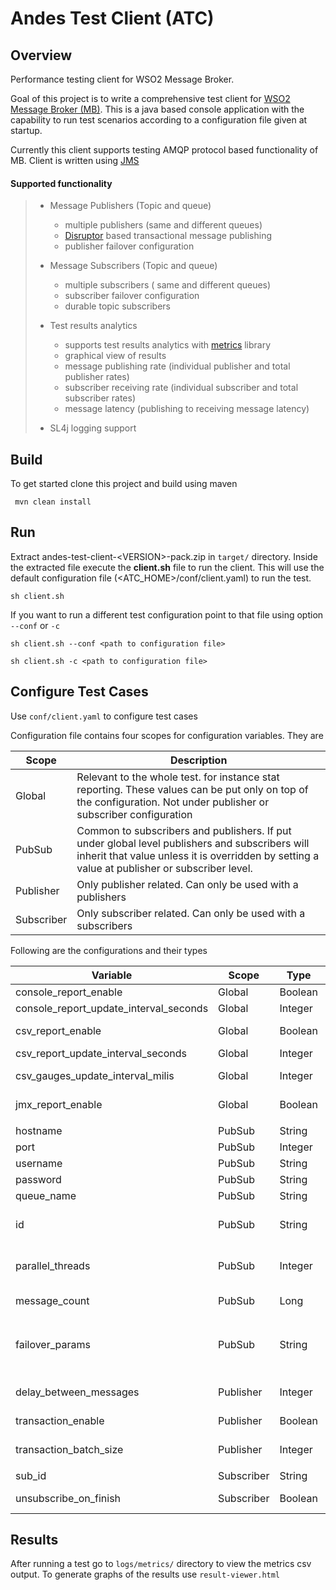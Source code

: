 Andes Test Client (ATC)
==============

Overview
-----------
Performance testing client for WSO2 Message Broker. 

Goal of this project is to write a comprehensive test client for [WSO2 Message Broker (MB)](http://wso2.com/products/message-broker/). This is a java based  console application with the capability to run test scenarios according to a configuration file given at startup. 

Currently this client supports testing AMQP protocol based functionality of MB. Client is written using [JMS](https://docs.oracle.com/javaee/6/tutorial/doc/bncdr.html)

#### Supported functionality

> - Message Publishers (Topic and queue)
>   - multiple publishers (same and different queues)
>   - [Disruptor](https://lmax-exchange.github.io/disruptor/) based transactional message publishing
>   - publisher failover configuration
>  
> - Message Subscribers (Topic and queue)
>   - multiple subscribers ( same and different queues)
>   - subscriber failover configuration
>   - durable topic subscribers
> 
> - Test results analytics
>   - supports test results analytics with [metrics](https://dropwizard.github.io/metrics/) library 
>   - graphical view of results
>   - message publishing rate (individual publisher and total publisher rates)
>   - subscriber receiving rate (individual subscriber and total subscriber rates)
>   - message latency (publishing to receiving message latency)
>   
> - SL4j logging support
>  

Build
------
To get started clone this project and build using maven
```
 mvn clean install
```

Run
----
Extract andes-test-client-\<VERSION\>-pack.zip in `target/` directory. Inside the extracted file execute the **client.sh** file to run the client. This will use the default configuration file (\<ATC_HOME\>/conf/client.yaml) to run the test.
```
sh client.sh
```
If you want to run a different test configuration point to that file using option `--conf` or `-c`

```
sh client.sh --conf <path to configuration file>

sh client.sh -c <path to configuration file>
```

Configure Test Cases
-------------------------

Use `conf/client.yaml` to configure test cases

Configuration file contains four scopes for configuration variables. They are

| Scope | Description |
|------| ------------|
| Global | Relevant to the whole test. for instance stat reporting. These values can be put only on top of the configuration. Not under publisher or subscriber configuration|
| PubSub | Common to subscribers and publishers. If put under global level publishers and subscribers will inherit that value unless it is overridden by setting a value at publisher or subscriber level. |
| Publisher | Only publisher related. Can only be used with a publishers |
| Subscriber | Only subscriber related. Can only be used with a subscribers | 

Following are the configurations and their types

| Variable | Scope | Type | Description |
|----------|-------|------|-------------|
| console_report_enable | Global | Boolean | Writes performance statistics to the console if enabled
| console_report_update_interval_seconds | Global | Integer | Time interval (milliseconds) between consecutive console reports 
| csv_report_enable | Global | Boolean | If true performance statistics will be saved in a csv format files in \<ATC_HOME\>/logs/metrics directory
| csv_report_update_interval_seconds | Global | Integer | Tme interval to update the csv files
| csv_gauges_update_interval_milis | Global | Integer | Gauge will calculate messages received and published within this interval. This is a rate per csvGaugeUpdateInterval
|jmx_report_enable | Global | Boolean | Outputs performance statistics through JMX. Through an application like JConsole performance stats can be viewed
|||||
| hostname | PubSub | String | Hostname of the connecting Message Broker
| port | PubSub | Integer | port of the connecting Message Broker node
| username | PubSub | String | username to log into Message Broker 
| password | PubSub | String | password to log into Message Broker
| queue_name | PubSub | String | Queue or topic name to publish or subscribe to
| id | PubSub | String | Unique id to identify each publisher or subscriber. If specifically not given automatically a value is given. *NOTE: if parallel_threads value is set id will get appended a number to make the id unique*
| parallel_threads | PubSub | Integer | Specify how many parallel publishers or subscribers needs to be spawned with the exact configuration. This avoids unwanted repetition of the same configuration to add multiple publishers or subscribers
| message_count | PubSub | Long | Number of messages a publisher should send or the number of messages a subscriber should expect to receive.
|failover_params| PubSub | String | underlying protocol specific failover parameters can be passed using this. example string would be as follows ``` failover='roundrobin'&brokerlist='tcp://10.100.5.94:5672?connectdelay='1000'&connecttimeout='3000'&retries='1';tcp://10.100.5.94:5673?connectdelay='1000'&connecttimeout='3000'&retries='1'' ```
| | | | |
| delay_between_messages | Publisher | Integer | Number of milliseconds delay between consecutive messages published. This can be used to regulate the publishing rate
| transaction_enable | Publisher | Boolean | Transactions publishing get enables with this configuration. Underlying protocol should support transactional publishing to use this feature.
| transaction_batch_size | Publisher | Integer | Maximum batch size of each transaction. Batch size will vary between 0 and *transaction_batch_size* 
||||
| sub_id | Subscriber | String | Subscriptionid for the durable subscribers for topics.
| unsubscribe_on_finish | Subscriber | Boolean | After receiving all messages subscriber will un-subscribe before closing connection. This is valid for durable topic subscriptions

Results
---------
After running a test go to `logs/metrics/` directory to view the metrics csv output.
To generate graphs of the results use `result-viewer.html` 

